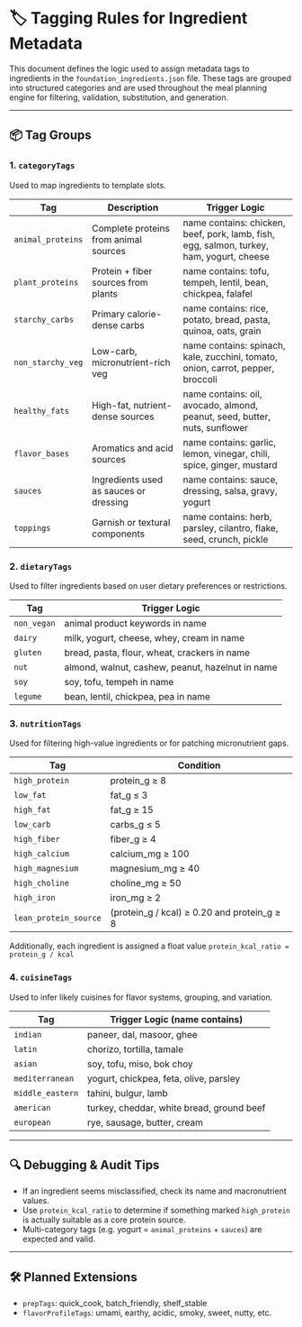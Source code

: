 # 🏷️ Tagging Rules for Ingredient Metadata

This document defines the logic used to assign metadata tags to ingredients in the `foundation_ingredients.json` file. These tags are grouped into structured categories and are used throughout the meal planning engine for filtering, validation, substitution, and generation.

---

## 📦 Tag Groups

### 1. `categoryTags`
Used to map ingredients to template slots.

| Tag | Description | Trigger Logic |
|-----|-------------|----------------|
| `animal_proteins` | Complete proteins from animal sources | name contains: chicken, beef, pork, lamb, fish, egg, salmon, turkey, ham, yogurt, cheese |
| `plant_proteins` | Protein + fiber sources from plants | name contains: tofu, tempeh, lentil, bean, chickpea, falafel |
| `starchy_carbs` | Primary calorie-dense carbs | name contains: rice, potato, bread, pasta, quinoa, oats, grain |
| `non_starchy_veg` | Low-carb, micronutrient-rich veg | name contains: spinach, kale, zucchini, tomato, onion, carrot, pepper, broccoli |
| `healthy_fats` | High-fat, nutrient-dense sources | name contains: oil, avocado, almond, peanut, seed, butter, nuts, sunflower |
| `flavor_bases` | Aromatics and acid sources | name contains: garlic, lemon, vinegar, chili, spice, ginger, mustard |
| `sauces` | Ingredients used as sauces or dressing | name contains: sauce, dressing, salsa, gravy, yogurt |
| `toppings` | Garnish or textural components | name contains: herb, parsley, cilantro, flake, seed, crunch, pickle |

### 2. `dietaryTags`
Used to filter ingredients based on user dietary preferences or restrictions.

| Tag | Trigger Logic |
|-----|---------------|
| `non_vegan` | animal product keywords in name |
| `dairy` | milk, yogurt, cheese, whey, cream in name |
| `gluten` | bread, pasta, flour, wheat, crackers in name |
| `nut` | almond, walnut, cashew, peanut, hazelnut in name |
| `soy` | soy, tofu, tempeh in name |
| `legume` | bean, lentil, chickpea, pea in name |

### 3. `nutritionTags`
Used for filtering high-value ingredients or for patching micronutrient gaps.

| Tag | Condition |
|-----|-----------|
| `high_protein` | protein_g ≥ 8 |
| `low_fat` | fat_g ≤ 3 |
| `high_fat` | fat_g ≥ 15 |
| `low_carb` | carbs_g ≤ 5 |
| `high_fiber` | fiber_g ≥ 4 |
| `high_calcium` | calcium_mg ≥ 100 |
| `high_magnesium` | magnesium_mg ≥ 40 |
| `high_choline` | choline_mg ≥ 50 |
| `high_iron` | iron_mg ≥ 2 |
| `lean_protein_source` | (protein_g / kcal) ≥ 0.20 and protein_g ≥ 8 |

Additionally, each ingredient is assigned a float value `protein_kcal_ratio = protein_g / kcal`

### 4. `cuisineTags`
Used to infer likely cuisines for flavor systems, grouping, and variation.

| Tag | Trigger Logic (name contains) |
|-----|-------------------------------|
| `indian` | paneer, dal, masoor, ghee |
| `latin` | chorizo, tortilla, tamale |
| `asian` | soy, tofu, miso, bok choy |
| `mediterranean` | yogurt, chickpea, feta, olive, parsley |
| `middle_eastern` | tahini, bulgur, lamb |
| `american` | turkey, cheddar, white bread, ground beef |
| `european` | rye, sausage, butter, cream |

---

## 🔍 Debugging & Audit Tips

- If an ingredient seems misclassified, check its name and macronutrient values.
- Use `protein_kcal_ratio` to determine if something marked `high_protein` is actually suitable as a core protein source.
- Multi-category tags (e.g. yogurt = `animal_proteins` + `sauces`) are expected and valid.

---

## 🛠 Planned Extensions

- `prepTags`: quick_cook, batch_friendly, shelf_stable
- `flavorProfileTags`: umami, earthy, acidic, smoky, sweet, nutty, etc.

